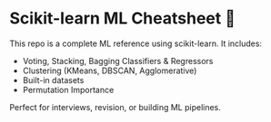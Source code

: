 # Scikit-learn ML Cheatsheet 🧠

This repo is a complete ML reference using scikit-learn. It includes:

- Voting, Stacking, Bagging Classifiers & Regressors
- Clustering (KMeans, DBSCAN, Agglomerative)
- Built-in datasets
- Permutation Importance

Perfect for interviews, revision, or building ML pipelines.
